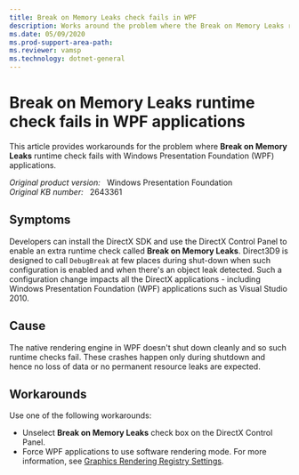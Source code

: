 ```yaml
---
title: Break on Memory Leaks check fails in WPF
description: Works around the problem where the Break on Memory Leaks runtime check fails in WPF applications.
ms.date: 05/09/2020
ms.prod-support-area-path: 
ms.reviewer: vamsp
ms.technology: dotnet-general
---
```

# Break on Memory Leaks runtime check fails in WPF applications

This article provides workarounds for the problem where **Break on Memory Leaks** runtime check fails with Windows Presentation Foundation (WPF) applications.

_Original product version:_ &nbsp; Windows Presentation Foundation  
_Original KB number:_ &nbsp; 2643361

## Symptoms

Developers can install the DirectX SDK and use the DirectX Control Panel to enable an extra runtime check called **Break on Memory Leaks**. Direct3D9 is designed to call `DebugBreak` at few places during shut-down when such configuration is enabled and when there's an object leak detected. Such a configuration change impacts all the DirectX applications - including Windows Presentation Foundation (WPF) applications such as Visual Studio 2010.

## Cause

The native rendering engine in WPF doesn't shut down cleanly and so such runtime checks fail. These crashes happen only during shutdown and hence no loss of data or no permanent resource leaks are expected.

## Workarounds

Use one of the following workarounds:

- Unselect **Break on Memory Leaks** check box on the DirectX Control Panel.
- Force WPF applications to use software rendering mode. For more information, see [Graphics Rendering Registry Settings](/dotnet/desktop/wpf/graphics-multimedia/graphics-rendering-registry-settings?view=netframeworkdesktop-4.8&preserve-view=true).
